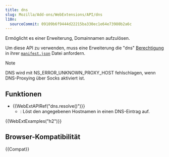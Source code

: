 ```yaml
---
title: dns
slug: Mozilla/Add-ons/WebExtensions/API/dns
l10n:
  sourceCommit: 09109b6f9444d22215ba330ec1e64e73980b2a6c
---
```


Ermöglicht es einer Erweiterung, Domainnamen aufzulösen.

Um diese API zu verwenden, muss eine Erweiterung die "dns" [Berechtigung](/de/docs/Mozilla/Add-ons/WebExtensions/manifest.json/permissions) in ihrer [`manifest.json`](/de/docs/Mozilla/Add-ons/WebExtensions/manifest.json) Datei anfordern.

> [!NOTE]
> DNS wird mit NS_ERROR_UNKNOWN_PROXY_HOST fehlschlagen, wenn DNS-Proxying über Socks aktiviert ist.

## Funktionen

- {{WebExtAPIRef("dns.resolve()")}}
  - : Löst den angegebenen Hostnamen in einen DNS-Eintrag auf.

{{WebExtExamples("h2")}}

## Browser-Kompatibilität

{{Compat}}

